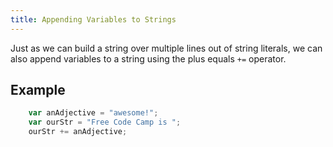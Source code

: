 ```yaml
---
title: Appending Variables to Strings
---
```

Just as we can build a string over multiple lines out of string literals, we can also append variables to a string using the plus equals `+=` operator.

## Example
```javascript
    var anAdjective = "awesome!";
    var ourStr = "Free Code Camp is ";
    ourStr += anAdjective;
```